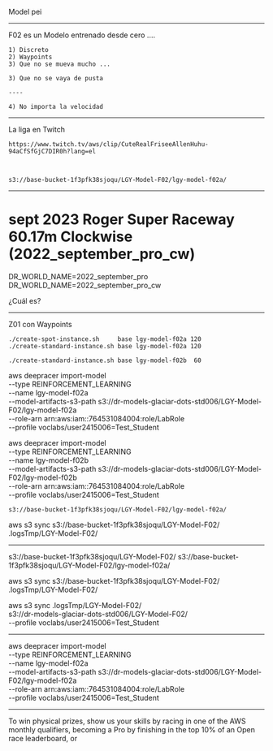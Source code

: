 Model pei

----------------------------------------------------------------------------------
F02 es un Modelo entrenado desde cero .... 

    1) Discreto
    2) Waypoints
    3) Que no se mueva mucho ... 

    3) Que no se vaya de pusta

    ----

    4) No importa la velocidad



----------------------------------------------------------------------------------

La liga en Twitch

    https://www.twitch.tv/aws/clip/CuteRealFriseeAllenHuhu-94aCfSfGjC7DIR0h?lang=el



    s3://base-bucket-1f3pfk38sjoqu/LGY-Model-F02/lgy-model-f02a/

----------------------------------------------------------------------------------

# sept 2023	Roger Super Raceway	60.17m	Clockwise  (2022_september_pro_cw)

DR_WORLD_NAME=2022_september_pro
DR_WORLD_NAME=2022_september_pro_cw

¿Cuál es?


-----------------------
Z01 con Waypoints


    ./create-spot-instance.sh     base lgy-model-f02a 120
    ./create-standard-instance.sh base lgy-model-f02a 120  
    
    ./create-standard-instance.sh base lgy-model-f02b  60 


 aws deepracer import-model \
    --type REINFORCEMENT_LEARNING \
    --name lgy-model-f02a  \
    --model-artifacts-s3-path s3://dr-models-glaciar-dots-std006/LGY-Model-F02/lgy-model-f02a \
    --role-arn arn:aws:iam::764531084004:role/LabRole \
    --profile voclabs/user2415006=Test_Student

 aws deepracer import-model \
    --type REINFORCEMENT_LEARNING \
    --name lgy-model-f02b  \
    --model-artifacts-s3-path s3://dr-models-glaciar-dots-std006/LGY-Model-F02/lgy-model-f02b \
    --role-arn arn:aws:iam::764531084004:role/LabRole \
    --profile voclabs/user2415006=Test_Student

    
    s3://base-bucket-1f3pfk38sjoqu/LGY-Model-F02/lgy-model-f02a/


aws s3 sync s3://base-bucket-1f3pfk38sjoqu/LGY-Model-F02/ \
    .logsTmp/LGY-Model-F02/  

------------

s3://base-bucket-1f3pfk38sjoqu/LGY-Model-F02/
s3://base-bucket-1f3pfk38sjoqu/LGY-Model-F02/lgy-model-f02a/


aws s3 sync s3://base-bucket-1f3pfk38sjoqu/LGY-Model-F02/ \
    .logsTmp/LGY-Model-F02/  
    

aws s3 sync .logsTmp/LGY-Model-F02/  \
    s3://dr-models-glaciar-dots-std006/LGY-Model-F02/  \
    --profile voclabs/user2415006=Test_Student

---------------

 aws deepracer import-model \
    --type REINFORCEMENT_LEARNING \
    --name lgy-model-f02a  \
    --model-artifacts-s3-path s3://dr-models-glaciar-dots-std006/LGY-Model-F02/lgy-model-f02a \
    --role-arn arn:aws:iam::764531084004:role/LabRole \
    --profile voclabs/user2415006=Test_Student







--------------------------

To win physical prizes, show us your skills by racing in one of the AWS monthly qualifiers, becoming a Pro by finishing in the top 10% of an Open race leaderboard, or